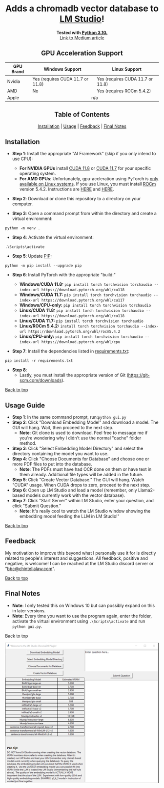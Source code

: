 <a name="top"></a>

<div align="center">
  <h1>Adds a chromadb vector database to <a href="https://lmstudio.ai/">LM Studio</a>!</h1>
</div>

<div align="center">
  <strong>Tested with <a href="https://www.python.org/downloads/release/python-31011/">Python 3.10.</a></strong>
</div>

<div align="center">
  <a href="https://medium.com/@vici0549/chromadb-plugin-for-lm-studio-5b3e2097154f">Link to Medium article</a>
</div>

<!-- GPU Acceleration Support Table -->

<div align="center">
  <h2>GPU Acceleration Support</h2>
  <table>
    <thead>
      <tr>
        <th>GPU Brand</th>
        <th>Windows Support</th>
        <th>Linux Support</th>
      </tr>
    </thead>
    <tbody>
      <tr>
        <td>Nvidia</td>
        <td>Yes (requires CUDA 11.7 or 11.8)</td>
        <td>Yes (requires CUDA 11.7 or 11.8)</td>
      </tr>
      <tr>
        <td>AMD</td>
        <td>No</td>
        <td>Yes (requires ROCm 5.4.2)</td>
      </tr>
      <tr>
        <td>Apple</td>
        <td colspan="2" align="center">n/a</td>
      </tr>
    </tbody>
  </table>
</div>


<!-- Table of Contents -->

<div align="center">
  <h2>Table of Contents</h2>
</div>

<div align="center">
  <a href="#installation">Installation</a> | 
  <a href="#usage-guide">Usage</a> | 
  <a href="#feedback">Feedback</a> | 
  <a href="#final-notes">Final Notes</a>
</div>

## Installation

* **Step 1**: Install the appropriate "AI Framework" (skip if you only intend to use CPU):

  * **For NVIDIA GPUs** install [CUDA 11.8](https://developer.nvidia.com/cuda-11-8-0-download-archive) or [CUDA 11.7](https://developer.nvidia.com/cuda-11-7-0-download-archive) for your specific operating system.
  * **For AMD GPUs**: Unfortunately, gpu-accleration using PyTorch is [only available on Linux systems](https://github.com/RadeonOpenCompute/ROCm/blob/develop/docs/rocm.md).  If you use Linux, you must install [ROCm](https://en.wikipedia.org/wiki/ROCm) version 5.4.2.  Instructions are [HERE](https://rocmdocs.amd.com/en/latest/deploy/linux/quick_start.html) and [HERE](https://rocmdocs.amd.com/en/latest/deploy/linux/index.html).
* **Step 2**: Download or clone this repository to a directory on your computer.
* **Step 3**: Open a command prompt from within the directory and create a virtual environment:
```
python -m venv .
```
* **Step 4**: Activate the virtual environment:
```
.\Scripts\activate
```
* **Step 5**: Update [PIP](https://pip.pypa.io/en/stable/index.html):
```
python -m pip install --upgrade pip
```
* **Step 6**: Install PyTorch with the appropriate "build:"

  * **Windows/CUDA 11.8:** ```pip install torch torchvision torchaudio --index-url https://download.pytorch.org/whl/cu118```
  * **Windows/CUDA 11.7:** ```pip install torch torchvision torchaudio --index-url https://download.pytorch.org/whl/cu117```
  * **Windows/CPU-only:** ```pip install torch torchvision torchaudio```
  * **Linux/CUDA 11.8:** ```pip install torch torchvision torchaudio --index-url https://download.pytorch.org/whl/cu118```
  * **Linux/CUDA 11.7:** ```pip install torch torchvision torchaudio```
  * **Linux/ROCm 5.4.2:** ```install torch torchvision torchaudio --index-url https://download.pytorch.org/whl/rocm5.4.2```
  * **Linux/CPU-only:** ```pip install torch torchvision torchaudio --index-url https://download.pytorch.org/whl/cpu```

* **Step 7**: Install the dependencies listed in [requirements.txt](https://github.com/MicrosoftDocs/visualstudio-docs/blob/main/docs/python/managing-required-packages-with-requirements-txt.md):
```
pip install -r requirements.txt
```
* **Step 8**:
  * Lastly, you must install the appropriate version of Git (https://git-scm.com/downloads).

[Back to top](#top)

## Usage Guide

* **Step 1**: In the same command prompt, run:```python gui.py```
* **Step 2**: Click "Download Embedding Model" and download a model. The GUI will hang. Wait, then proceed to the next step.
  * **Note**: Git clone is used to download. Feel free to message me if you're wondering why I didn't use the normal "cache" folder method.
* **Step 3**: Click "Select Embedding Model Directory" and select the directory containing the model you want to use.
* **Step 4**: Click "Choose Documents for Database" and choose one or more PDF files to put into the database.
  * **Note**: The PDFs must have had OCR done on them or have text in them already. Additional file types will be added in the future.
* **Step 5**: Click "Create Vector Database." The GUI will hang. Watch "CUDA" usage. When CUDA drops to zero, proceed to the next step.
* **Step 6**: Open up LM Studio and load a model (remember, only Llama2-based models currently work with the vector database).
* **Step 7**: Click "Start Server" within LM Studio, enter your question, and click "Submit Question."
  * **Note**: It's really cool to watch the LM Studio window showing the embedding model feeding the LLM in LM Studio!"

[Back to top](#top)

## Feedback

My motivation to improve this beyond what I personally use it for is directly related to people's interest and suggestions. All feedback, positive and negative, is welcome! I can be reached at the LM Studio discord server or "bbc@chintellalaw.com".

[Back to top](#top)

## Final Notes

* **Note**: I only tested this on Windows 10 but can possibly expand on this in later versions.
* **Note**: Every time you want to use the program again, enter the folder, activate the virtual environment using `.\Scripts\activate` and run `python gui.py`.

[Back to top](#top)

<div align="center">
  <img src="https://github.com/BBC-Esq/ChromaDB-Plugin-for-LM-Studio/raw/main/example.png" alt="Example Image">
</div>

